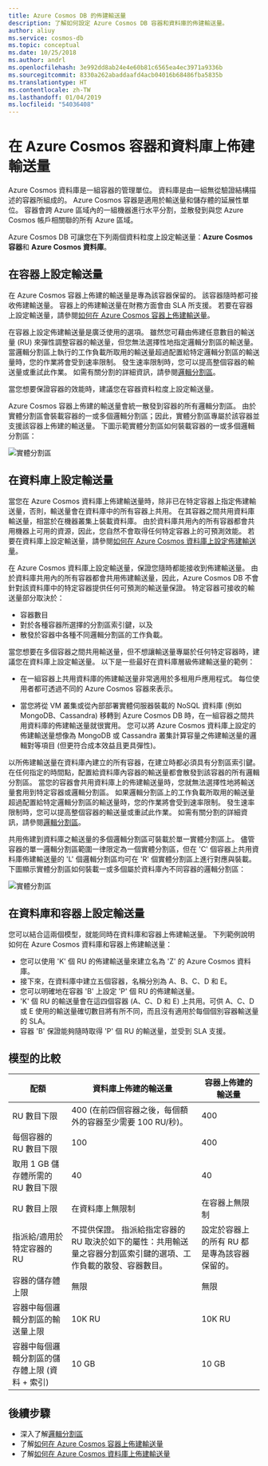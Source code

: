 ```yaml
---
title: Azure Cosmos DB 的佈建輸送量
description: 了解如何設定 Azure Cosmos DB 容器和資料庫的佈建輸送量。
author: aliuy
ms.service: cosmos-db
ms.topic: conceptual
ms.date: 10/25/2018
ms.author: andrl
ms.openlocfilehash: 3e992dd8ab24e4e60b81c6565ea4ec3971a9336b
ms.sourcegitcommit: 8330a262abaddaafd4acb04016b68486fba5835b
ms.translationtype: HT
ms.contentlocale: zh-TW
ms.lasthandoff: 01/04/2019
ms.locfileid: "54036408"
---
```

# <a name="provision-throughput-on-azure-cosmos-containers-and-databases"></a>在 Azure Cosmos 容器和資料庫上佈建輸送量

Azure Cosmos 資料庫是一組容器的管理單位。 資料庫是由一組無從驗證結構描述的容器所組成的。 Azure Cosmos 容器是適用於輸送量和儲存體的延展性單位。 容器會跨 Azure 區域內的一組機器進行水平分割，並散發到與您 Azure Cosmos 帳戶相關聯的所有 Azure 區域。

Azure Cosmos DB 可讓您在下列兩個資料粒度上設定輸送量：**Azure Cosmos 容器**和 **Azure Cosmos 資料庫**。

## <a name="setting-throughput-on-a-container"></a>在容器上設定輸送量  

在 Azure Cosmos 容器上佈建的輸送量是專為該容器保留的。 該容器隨時都可接收佈建輸送量。 容器上的佈建輸送量在財務方面會由 SLA 所支援。 若要在容器上設定輸送量，請參閱[如何在 Azure Cosmos 容器上佈建輸送量](how-to-provision-container-throughput.md)。

在容器上設定佈建輸送量是廣泛使用的選項。 雖然您可藉由佈建任意數目的輸送量 (RU) 來彈性調整容器的輸送量，但您無法選擇性地指定邏輯分割區的輸送量。 當邏輯分割區上執行的工作負載所取用的輸送量超過配置給特定邏輯分割區的輸送量時，您的作業將會受到速率限制。 發生速率限制時，您可以提高整個容器的輸送量或重試此作業。 如需有關分割的詳細資訊，請參閱[邏輯分割區](partition-data.md)。

當您想要保證容器的效能時，建議您在容器資料粒度上設定輸送量。

Azure Cosmos 容器上佈建的輸送量會統一散發到容器的所有邏輯分割區。 由於實體分割區會裝載容器的一或多個邏輯分割區；因此，實體分割區專屬於該容器並支援該容器上佈建的輸送量。 下圖示範實體分割區如何裝載容器的一或多個邏輯分割區：

![實體分割區](./media/set-throughput/resource-partition.png)

## <a name="setting-throughput-on-a-database"></a>在資料庫上設定輸送量

當您在 Azure Cosmos 資料庫上佈建輸送量時，除非已在特定容器上指定佈建輸送量，否則，輸送量會在資料庫中的所有容器上共用。 在其容器之間共用資料庫輸送量，相當於在機器叢集上裝載資料庫。 由於資料庫共用內的所有容器都會共用機器上可用的資源，因此，您自然不會取得任何特定容器上的可預測效能。 若要在資料庫上設定輸送量，請參閱[如何在 Azure Cosmos 資料庫上設定佈建輸送量](how-to-provision-database-throughput.md)。

在 Azure Cosmos 資料庫上設定輸送量，保證您隨時都能接收到佈建輸送量。 由於資料庫共用內的所有容器都會共用佈建輸送量，因此，Azure Cosmos DB 不會針對該資料庫中的特定容器提供任何可預測的輸送量保證。 特定容器可接收的輸送量部分取決於：

* 容器數目
* 對於各種容器所選擇的分割區索引鍵，以及
* 散發於容器中各種不同邏輯分割區的工作負載。 

當您想要在多個容器之間共用輸送量，但不想讓輸送量專屬於任何特定容器時，建議您在資料庫上設定輸送量。 以下是一些最好在資料庫層級佈建輸送量的範例：

* 在一組容器上共用資料庫的佈建輸送量非常適用於多租用戶應用程式。 每位使用者都可透過不同的 Azure Cosmos 容器來表示。

* 當您將從 VM 叢集或從內部部署實體伺服器裝載的 NoSQL 資料庫 (例如 MongoDB、Cassandra) 移轉到 Azure Cosmos DB 時，在一組容器之間共用資料庫的佈建輸送量就很實用。 您可以將 Azure Cosmos 資料庫上設定的佈建輸送量想像為 MongoDB 或 Cassandra 叢集計算容量之佈建輸送量的邏輯對等項目 (但更符合成本效益且更具彈性)。  

以所佈建輸送量在資料庫內建立的所有容器，在建立時都必須具有分割區索引鍵。 在任何指定的時間點，配置給資料庫內容器的輸送量都會散發到該容器的所有邏輯分割區。 當您的容器會共用資料庫上的佈建輸送量時，您就無法選擇性地將輸送量套用到特定容器或邏輯分割區。 如果邏輯分割區上的工作負載所取用的輸送量超過配置給特定邏輯分割區的輸送量時，您的作業將會受到速率限制。 發生速率限制時，您可以提高整個容器的輸送量或重試此作業。 如需有關分割的詳細資訊，請參閱[邏輯分割區](partition-data.md)。

共用佈建到資料庫之輸送量的多個邏輯分割區可裝載於單一實體分割區上。 儘管容器的單一邏輯分割區範圍一律限定為一個實體分割區，但在 'C' 個容器上共用資料庫佈建輸送量的 'L' 個邏輯分割區均可在 'R' 個實體分割區上進行對應與裝載。 下圖顯示實體分割區如何裝載一或多個屬於資料庫內不同容器的邏輯分割區：

![實體分割區](./media/set-throughput/resource-partition2.png)

## <a name="setting-throughput-on-a-database-and-a-container"></a>在資料庫和容器上設定輸送量

您可以結合這兩個模型，就能同時在資料庫和容器上佈建輸送量。 下列範例說明如何在 Azure Cosmos 資料庫和容器上佈建輸送量：

* 您可以使用 'K' 個 RU 的佈建輸送量來建立名為 'Z' 的 Azure Cosmos 資料庫。 
* 接下來，在資料庫中建立五個容器，名稱分別為 A、B、C、D 和 E。
* 您可以明確地在容器 'B' 上設定 'P' 個 RU 的佈建輸送量。
* 'K' 個 RU 的輸送量會在這四個容器 (A、C、D 和 E) 上共用。可供 A、C、D 或 E 使用的輸送量確切數目將有所不同，而且沒有適用於每個個別容器輸送量的 SLA。
* 容器 'B' 保證能夠隨時取得 'P' 個 RU 的輸送量，並受到 SLA 支援。

## <a name="comparison-of-models"></a>模型的比較

|**配額**  |**資料庫上佈建的輸送量**  |**容器上佈建的輸送量**|
|---------|---------|---------|
|RU 數目下限 |400 (在前四個容器之後，每個額外的容器至少需要 100 RU/秒)。 |400|
|每個容器的 RU 數目下限|100|400|
|取用 1 GB 儲存體所需的 RU 數目下限|40|40|
|RU 數目上限|在資料庫上無限制|在容器上無限制|
|指派給/適用於特定容器的 RU|不提供保證。 指派給指定容器的 RU 取決於如下的屬性：共用輸送量之容器分割區索引鍵的選項、工作負載的散發、容器數目。 |設定於容器上的所有 RU 都是專為該容器保留的。|
|容器的儲存體上限|無限|無限|
|容器中每個邏輯分割區的輸送量上限|10K RU|10K RU|
|容器中每個邏輯分割區的儲存體上限 (資料 + 索引)|10 GB|10 GB|

## <a name="next-steps"></a>後續步驟

* 深入了解[邏輯分割區](partition-data.md)
* 了解[如何在 Azure Cosmos 容器上佈建輸送量](how-to-provision-container-throughput.md)
* 了解[如何在 Azure Cosmos 資料庫上佈建輸送量](how-to-provision-database-throughput.md)

